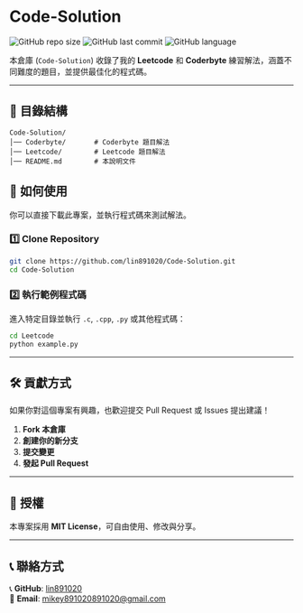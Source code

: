 # Code-Solution

![GitHub repo size](https://img.shields.io/github/repo-size/lin891020/Code-Solution)
![GitHub last commit](https://img.shields.io/github/last-commit/lin891020/Code-Solution)
![GitHub language](https://img.shields.io/github/languages/top/lin891020/Code-Solution)

本倉庫 (`Code-Solution`) 收錄了我的 **Leetcode** 和 **Coderbyte** 練習解法，涵蓋不同難度的題目，並提供最佳化的程式碼。

---

## 💁️ 目錄結構

```plaintext
Code-Solution/
│── Coderbyte/       # Coderbyte 題目解法
│── Leetcode/        # Leetcode 題目解法
│── README.md        # 本說明文件
```

## 🔧 如何使用

你可以直接下載此專案，並執行程式碼來測試解法。

### 1️⃣ Clone Repository
```sh
git clone https://github.com/lin891020/Code-Solution.git
cd Code-Solution
```

### 2️⃣ 執行範例程式碼
進入特定目錄並執行 `.c`, `.cpp`, `.py` 或其他程式碼：
```sh
cd Leetcode
python example.py
```
---

## 🛠 貢獻方式

如果你對這個專案有興趣，也歡迎提交 Pull Request 或 Issues 提出建議！

1. **Fork 本倉庫**
2. **創建你的新分支**
3. **提交變更**
4. **發起 Pull Request**

---

## 🐜 授權

本專案採用 **MIT License**，可自由使用、修改與分享。

---

## 📞 聯絡方式

📞 **GitHub**: [lin891020](https://github.com/lin891020)  
💎 **Email**: [mikey891020891020@gmail.com](mailto:mikey891020891020@gmail.com)

